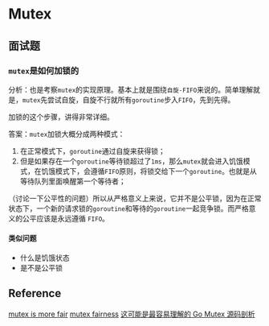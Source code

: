 # Mutex 

## 面试题

### `mutex`是如何加锁的

分析：也是考察`mutex`的实现原理。基本上就是围绕`自旋-FIFO`来说的。简单理解就是，`mutex`先尝试自旋，自旋不行就所有`goroutine`步入`FIFO`，先到先得。

加锁的这个步骤，讲得非常详细。

答案：`mutex`加锁大概分成两种模式：
1. 在正常模式下，`goroutine`通过自旋来获得锁；
2. 但是如果存在一个`goroutine`等待锁超过了`1ms`，那么`mutex`就会进入饥饿模式，在饥饿模式下，会遵循`FIFO`原则，将锁交给下一个`goroutine`。也就是从等待队列里面唤醒第一个等待者；

（讨论一下公平性的问题）所以从严格意义上来说，它并不是公平锁，因为在正常状态下，一个新的请求锁的`goroutine`和等待的`goroutine`一起竞争锁。而严格意义的公平应该是永远遵循 `FIFO`。


#### 类似问题
- 什么是饥饿状态
- 是不是公平锁


## Reference
[mutex is more fair](https://news.ycombinator.com/item?id=15096463)
[mutex fairness]()
[这可能是最容易理解的 Go Mutex 源码剖析](https://segmentfault.com/a/1190000039855697)
